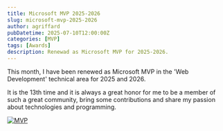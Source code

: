 ```yaml
---
title: Microsoft MVP 2025-2026
slug: microsoft-mvp-2025-2026
author: agriffard
pubDatetime: 2025-07-10T12:00:00Z
categories: [MVP]
tags: [Awards]
description: Renewad as Microsoft MVP for 2025-2026.
---
```


This month, I have been renewed as Microsoft MVP in the 'Web Development' technical area for 2025 and 2026.

It is the 13th time and it is always a great honor for me to be a member of such a great community, bring some contributions and share my passion about technologies and programming.

[![MVP](https://mvp.microsoft.com/Assets/UserProfile/MVP/Badge.svg)](https://mvp.microsoft.com/en-US/MVP/profile/000ce4ed-409a-e411-b4b5-6c3be5a84f98)